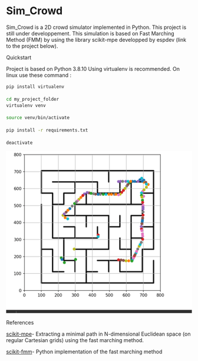 # Sim_Crowd


Sim_Crowd is a 2D crowd simulator implemented in Python. This project is still under developpement.
This simulation is based on Fast Marching Method (FMM) by using the library scikit-mpe developped by espdev (link to the project below). 

Quickstart

Project is based on Python 3.8.10
Using virtualenv is recommended. On linux use these command : 

```sh
pip install virtualenv 

cd my_project_folder
virtualenv venv

source venv/bin/activate

pip install -r requirements.txt

deactivate

```


![alt text](https://github.com/JosueGauthier/Sim_Crowd/blob/master/_static/im2.png)


References


[scikit-mpe](https://github.com/espdev/scikit-mpe)- Extracting a minimal path in N-dimensional Euclidean space (on regular Cartesian grids) using the fast marching method.

[scikit-fmm](https://github.com/scikit-fmm/scikit-fmm)- Python implementation of the fast marching method
